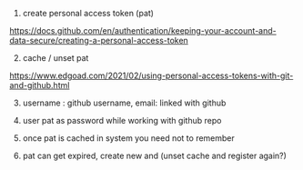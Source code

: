 1. create personal access token (pat)

  https://docs.github.com/en/authentication/keeping-your-account-and-data-secure/creating-a-personal-access-token
  
2. cache / unset pat

  https://www.edgoad.com/2021/02/using-personal-access-tokens-with-git-and-github.html
  
3. username : github username, email: linked with github

4. user pat as password while working with github repo

5. once pat is cached in system you need not to remember 

6. pat can get expired, create new and (unset cache and register again?)
